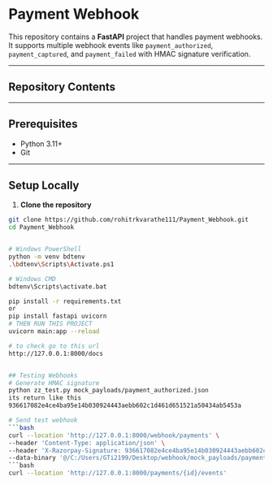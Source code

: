 
# Payment Webhook

This repository contains a **FastAPI** project that handles payment webhooks. It supports multiple webhook events like `payment_authorized`, `payment_captured`, and `payment_failed` with HMAC signature verification.

---

## Repository Contents



---

## Prerequisites

- Python 3.11+
- Git

---

## Setup Locally

1. **Clone the repository**

```bash
git clone https://github.com/rohitrkvarathe111/Payment_Webhook.git
cd Payment_Webhook


# Windows PowerShell
python -m venv bdtenv
.\bdtenv\Scripts\Activate.ps1

# Windows CMD
bdtenv\Scripts\activate.bat

pip install -r requirements.txt
or
pip install fastapi uvicorn
# THEN RUN THIS PROJECT
uvicorn main:app --reload

# to check go to this url
http://127.0.0.1:8000/docs


## Testing Webhooks
# Generate HMAC signature
python zz_test.py mock_payloads/payment_authorized.json
its return like this
936617082e4ce4ba95e14b030924443aebb602c1d461d651521a50434ab5453a

# Send test webhook
```bash
curl --location 'http://127.0.0.1:8000/webhook/payments' \
--header 'Content-Type: application/json' \
--header 'X-Razorpay-Signature: 936617082e4ce4ba95e14b030924443aebb602c1d461d651521a50434ab5453a' \
--data-binary '@/C:/Users/GTi2199/Desktop/webhook/mock_payloads/payment_authorized.json'
```bash
curl --location 'http://127.0.0.1:8000/payments/{id}/events'





